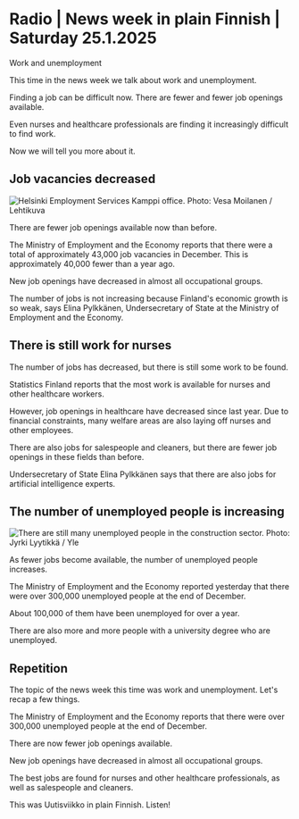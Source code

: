 # Radio \| News week in plain Finnish \| Saturday 25.1.2025

Work and unemployment

This time in the news week we talk about work and unemployment.

Finding a job can be difficult now. There are fewer and fewer job openings available.

Even nurses and healthcare professionals are finding it increasingly difficult to find work.

Now we will tell you more about it.

## Job vacancies decreased

![Helsinki Employment Services Kamppi office. Photo: Vesa Moilanen / Lehtikuva](https://images.cdn.yle.fi/image/upload/c_crop,h_2880,w_5120,x_0,y_0/ar_1.777777777777777,c_fill,g_faces,h_431,w_767/dpr_1.0/q_auto:eco/f_auto/fl_lossy/v1737731063/39-1411320679343da7e675)

There are fewer job openings available now than before.

The Ministry of Employment and the Economy reports that there were a total of approximately 43,000 job vacancies in December. This is approximately 40,000 fewer than a year ago.

New job openings have decreased in almost all occupational groups.

The number of jobs is not increasing because Finland's economic growth is so weak, says Elina Pylkkänen, Undersecretary of State at the Ministry of Employment and the Economy.

## There is still work for nurses

The number of jobs has decreased, but there is still some work to be found.

Statistics Finland reports that the most work is available for nurses and other healthcare workers.

However, job openings in healthcare have decreased since last year. Due to financial constraints, many welfare areas are also laying off nurses and other employees.

There are also jobs for salespeople and cleaners, but there are fewer job openings in these fields than before.

Undersecretary of State Elina Pylkkänen says that there are also jobs for artificial intelligence experts.

## The number of unemployed people is increasing

![There are still many unemployed people in the construction sector. Photo: Jyrki Lyytikkä / Yle](https://images.cdn.yle.fi/image/upload/c_crop,h_3375,w_6000,x_0,y_47/ar_1.777777777777777,c_fill,g_faces,h_431,w_767/dpr_1.0/q_auto:eco/f_auto/fl_lossy/v1611419965/39-7592955ff44d5993914)

As fewer jobs become available, the number of unemployed people increases.

The Ministry of Employment and the Economy reported yesterday that there were over 300,000 unemployed people at the end of December.

About 100,000 of them have been unemployed for over a year.

There are also more and more people with a university degree who are unemployed.

## Repetition

The topic of the news week this time was work and unemployment. Let's recap a few things.

The Ministry of Employment and the Economy reports that there were over 300,000 unemployed people at the end of December.

There are now fewer job openings available.

New job openings have decreased in almost all occupational groups.

The best jobs are found for nurses and other healthcare professionals, as well as salespeople and cleaners.

This was Uutisviikko in plain Finnish. Listen!
